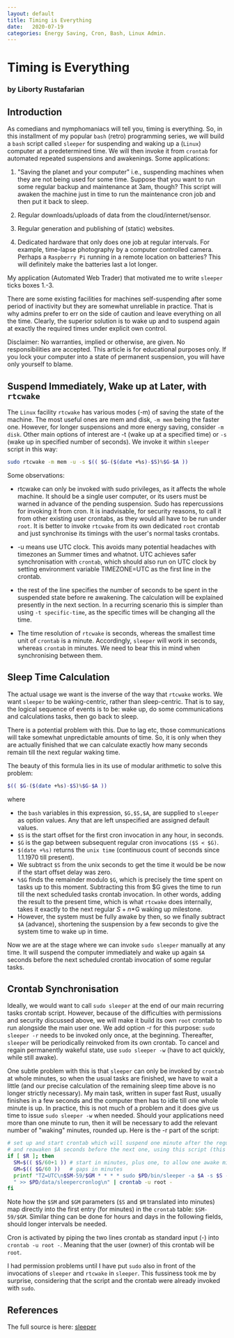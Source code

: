 ```yaml
---
layout: default
title: Timing is Everything
date:   2020-07-19
categories: Energy Saving, Cron, Bash, Linux Admin.
---
```

# Timing is Everything
### by Liborty Rustafarian

## Introduction

As comedians and nymphomaniacs will tell you, timing is everything. So, in this installment of my popular `bash` (retro) programming series, we will build a `bash` script called `sleeper` for suspending and waking up a (`Linux`) computer at a predetermined time. We will then invoke it from `crontab` for automated repeated  suspensions and awakenings. Some applications: 

1. "Saving the planet and your computer" i.e., suspending machines when they are not being used for some time. Suppose that you want to run some regular backup and maintenance at 3am, though? This script will awaken the machine just in time to run the maintenance cron job and then put it back to sleep.

1. Regular downloads/uploads of data from the cloud/internet/sensor.

1. Regular generation and publishing of (static) websites.

1. Dedicated hardware that only does one job at regular intervals. For example, time-lapse photography by a computer controlled camera. Perhaps a `Raspberry Pi` running in a remote location on batteries? This will definitely make the batteries last a lot longer.

My application (Automated Web Trader) that motivated me to write `sleeper` ticks boxes 1.-3.

There are some existing facilities for machines self-suspending after some period of inactivity but they are somewhat unreliable in practice. That is why admins prefer to err on the side of caution and leave everything on all the time.  Clearly, the superior solution is to wake up and to suspend again at exactly the required times under explicit own control.

Disclaimer: No warranties, implied or otherwise, are given. No responsibilities are accepted. This article is for educational purposes only. If you lock your computer into a state of permanent suspension, you will have only yourself to blame.

## Suspend Immediately, Wake up at Later, with `rtcwake`

The `Linux` facility `rtcwake` has various modes (-m) of saving the state of the machine. The most useful ones are mem and disk, `-m mem` being the faster one. However, for longer suspensions and more energy saving, consider `-m disk`. Other main options of interest are -t (wake up at a specified time) or `-s` (wake up in specified number of seconds). We invoke it within `sleeper` script in this way:
```bash
sudo rtcwake -m mem -u -s $(( $G-($(date +%s)-$S)%$G-$A ))
```
 Some observations:

- rtcwake can only be invoked with sudo privileges, as it affects the whole machine. It should be a single user computer, or its users must be warned in advance of the pending suspension. Sudo has repercussions for invoking it from cron. It is inadvisable, for security reasons, to call it from other existing user crontabs, as they would all have to be run under `root`. It is better to invoke `rtcwake` from its own dedicated `root` crontab and just synchronise its timings with the user's normal tasks crontabs.

- -u means use UTC clock. This avoids many potential headaches with timezones an Summer times and whatnot. UTC achieves safer synchronisation with `crontab`, which should also run on UTC clock by setting environment variable TIMEZONE=UTC as the first line in the crontab.

- the rest of the line specifies the number of seconds to be spent in the suspended state before re awakening. The calculation will be explained presently in the next section. In a recurring scenario this is simpler than using `-t specific-time`, as the specific times will be changing all the time.

- The time resolution of `rtcwake` is seconds, whereas the smallest time unit of `crontab` is a minute. Accordingly, `sleeper` will work in seconds, whereas `crontab` in minutes. We need to bear this in mind when synchronising between them.

## Sleep Time Calculation

The actual usage we want is the inverse of the way that `rtcwake` works. We want `sleeper` to be  waking-centric, rather than sleep-centric. That is to say, the logical sequence of events is to be: wake up, do some communications and calculations tasks, then go back to sleep.

There is a potential problem with this. Due to lag etc, those communications will take somewhat  unpredictable amounts of time. So, it is only when they are actually finished that we can calculate  exactly how many seconds remain till the next regular waking time.

The beauty of this formula lies in its use of modular arithmetic to solve this problem:

```bash
$(( $G-($(date +%s)-$S)%$G-$A ))
```
where

- the `bash` variables in this expression, `$G,$S,$A`, are supplied to `sleeper` as option values. Any that are left unspecified are assigned default values.
- `$S` is the start offset for the first cron invocation in any hour, in seconds.
- `$G` is the gap between subsequent regular cron invocations `($S < $G)`.
- `$(date +%s)` returns the `unix time` (continuous count of seconds since 1.1.1970 till present). 
- We subtract `$S` from the unix seconds to get the time it would be be now if the start offset delay was zero.
- `%$G` finds the remainder modulo `$G`, which is precisely the time spent on tasks up to this moment. Subtracting this from $G gives the time to run till the next scheduled tasks crontab invocation. In other words, adding the result to the present time, which is what `rtcwake` does  internally, takes it exactly to the next regular $S+n*$G waking up milestone.
- However, the system must be fully awake by then, so we finally subtract `$A` (advance), shortening the suspension by a few seconds to give the system time to wake up in time.

Now we are at the stage where we can invoke `sudo sleeper` manually at any time. It will suspend the computer immediately and wake up again `$A` seconds before the next scheduled crontab invocation of some regular tasks.

## Crontab Synchronisation

Ideally, we would want to call `sudo sleeper` at the end of our main recurring tasks crontab script. However, because of the difficulties with permissions and security discussed above, we will make it build its own `root` crontab to run alongside the main user one. We add option -r for this purpose: `sudo sleeper -r` needs to be invoked only once, at the beginning. Thereafter, `sleeper` will be periodically reinvoked from its own crontab. To cancel and regain permanently wakeful state, use `sudo sleeper -w` (have to act quickly, while still awake).

One subtle problem with this is that `sleeper` can only be invoked by `crontab` at whole minutes, so when the usual tasks are finished, we have to wait a little (and our precise calculation of the remaining sleep time above is no longer strictly necessary). My main task, written in super fast Rust, usually finishes in a few seconds and the computer then has to idle till one whole minute is up. In practice, this is not much of a problem and it does give us time to issue `sudo sleeper -w` when needed. Should your applications need more than one minute to run, then it will be necessary to add the relevant number of "waking" minutes, rounded up. Here is the -r part of the script:

```bash
# set up and start crontab which will suspend one minute after the regular $S+$G time
# and reawaken $A seconds before the next one, using this script (this time without -r)
if [ $R ]; then
  SM=$(( $S/60+1 )) # start in minutes, plus one, to allow one awake minute
  GM=$(( $G/60 ))   # gaps in minutes
  printf "TZ=UTC\n$SM-59/$GM * * * * sudo $PD/bin/sleeper -a $A -s $S -g $G"\
  " >> $PD/data/sleepercronlog\n" | crontab -u root -  
fi
```
Note how the `$SM` and `$GM` parameters (`$S` and `$M` translated into minutes) map directly into the first entry (for minutes) in the `crontab` table: `$SM-59/$GM`. Similar thing can be done for hours and days in the following fields, should longer intervals be needed. 

Cron is activated by piping the two lines crontab as standard input (-) into `crontab -u root -`. Meaning that the user (owner) of this crontab will be `root`.

I had permission problems until I have put `sudo` also in front of the invocations of `sleeper` and `rtcwake` in `sleeper`. This fussiness took me by surprise, considering that the script and the crontab were already invoked with `sudo`.

## References
The full source is here: [sleeper](https://github.com/liborty/JCron/blob/master/sleeper)
